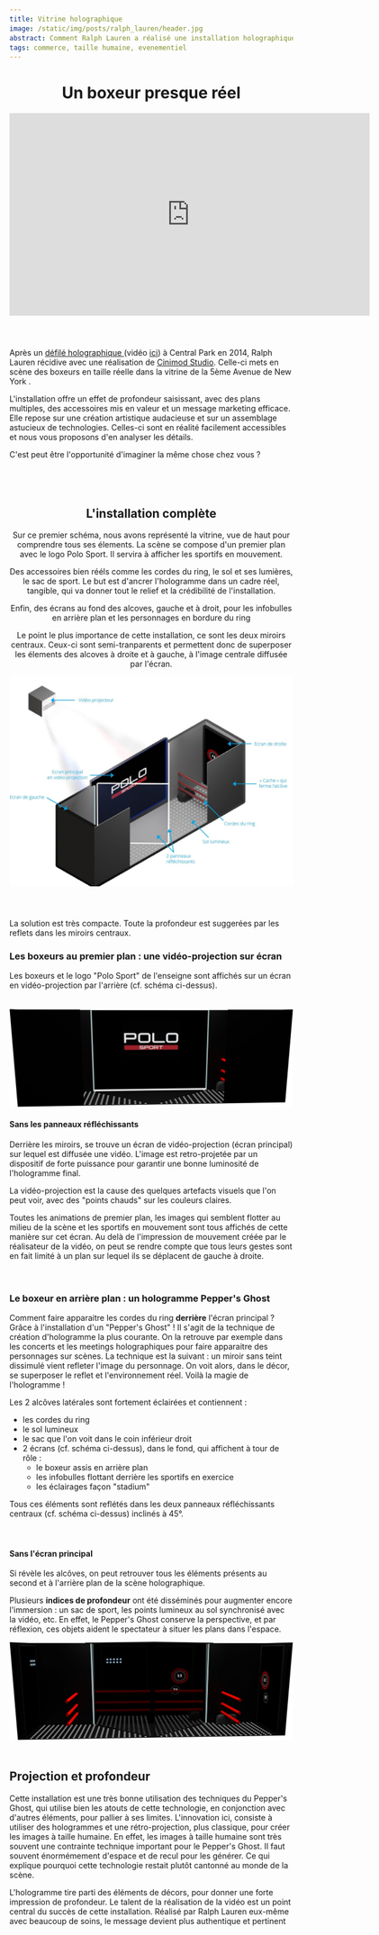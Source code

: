 ```yaml
---
title: Vitrine holographique
image: /static/img/posts/ralph_lauren/header.jpg
abstract: Comment Ralph Lauren a réalisé une installation holographique en vitrine
tags: commerce, taille humaine, evenementiel
---
```

<center>
<h1>Un boxeur presque réel</h1>
</center>

<div class="row">
  <div class="col-md-6">
    <div class="embed-responsive embed-responsive-16by9">
    <iframe src="https://player.vimeo.com/video/138104608?title=0&byline=0&portrait=0" width="640" height="360" frameborder="0" webkitallowfullscreen mozallowfullscreen allowfullscreen></iframe>
    </div>
  </div>
  <div class="col-md-6" style="padding-top: 40px">
    <p>
    Après un <a href="http://www.lexpress.fr/styles/mode/defiles-fashion-week/defiles/video-ralph-lauren-organise-un-defile-holographique-a-central-park_1574611.html" >
      défilé holographique
    </a> (vidéo <a href="https://www.youtube.com/watch?v=c3n8j2uWA8o">ici</a>) à Central Park en 2014, Ralph Lauren récidive avec une réalisation de <a href="http://cinimodstudio.com/portfolio/ralph-lauren-holographic-window-display/">Cinimod Studio</a>. Celle-ci mets en scène des boxeurs en taille réelle dans la vitrine de la 5ème Avenue de New York .
    </p>
    <p>
    L'installation offre un effet de profondeur saisissant, avec des plans multiples, des accessoires mis en valeur et un message marketing efficace. Elle repose sur une création artistique audacieuse et sur un assemblage astucieux de technologies. Celles-ci sont en réalité facilement accessibles et nous vous proposons d'en analyser les détails.
    </p>
    <p>C'est peut être l'opportunité d'imaginer la même chose chez vous ? </p>
  </div>
</div>



<div align="center" style="padding : 40px 0px 40px 0px">
<h2>L'installation complète</h2>

<p>Sur ce premier schéma, nous avons représenté la vitrine, vue de haut pour comprendre tous ses élements. La scène se compose d'un premier plan avec le logo Polo Sport. Il servira à afficher les sportifs en mouvement.
</p>
<p>Des accessoires bien rééls comme les cordes du ring, le sol et ses lumières, le sac de sport. Le but est d'ancrer l'hologramme dans un cadre réel, tangible, qui va donner tout le relief et la crédibilité de l'installation.
</p>
<p>
Enfin, des écrans au fond des alcoves,  gauche et à droit, pour les infobulles en arrière plan et les personnages en bordure du ring</p>
<p>Le point le plus importance de cette installation, ce sont les deux miroirs centraux. Ceux-ci sont semi-tranparents et permettent donc de superposer les élements des alcoves à droite et à gauche, à l'image centrale diffusée par l'écran.</p>

<img class="img-fluid;" style="width:800px" src="/static/img/posts/ralph_lauren/schema_ralphlauren.jpg" title="schema de l'installation" alt="représentation schématique de l'installation holographique en vitrine par Ralph Lauren sur la 5e Avenue à New York">
</div>
<p>La solution est très compacte. Toute la profondeur est suggerées par les reflets dans les miroirs centraux.</p>

### Les boxeurs au premier plan : une vidéo-projection sur écran

Les boxeurs et le logo "Polo Sport" de l'enseigne sont affichés sur un écran en vidéo-projection par l'arrière (cf. schéma ci-dessus).

<div class="row" style="padding:20px 0px 20px 0px">
  <div class="col-md-6">
  <img title="Vitrine sans miroirs" class="img-fluid" src="/static/img/posts/ralph_lauren/ralph_lauren_no_glass.jpg" alt="La vitrine holographique New Yorkaise Ralph Lauren sans ses miroirs réfléchissants">
  </div>
  <div class="col-md-6">
    <h4>Sans les panneaux réfléchissants</h4>
    <p>
    Derrière les miroirs, se trouve un écran de vidéo-projection (écran principal) sur lequel est diffusée une vidéo. L'image est retro-projetée par un dispositif de forte puissance pour garantir une bonne luminosité de l'hologramme final.
    </p>
    <p>
    La vidéo-projection est la cause des quelques artefacts visuels que l'on peut voir, avec des "points chauds" sur les couleurs claires.
    </p>
    <p>
    Toutes les animations de premier plan, les images qui semblent flotter au milieu de la scène et les sportifs en mouvement sont tous affichés de cette manière sur cet écran. Au delà de l'impression de mouvement créée par le réalisateur de la vidéo, on peut se rendre compte que tous leurs gestes sont en fait limité à un plan sur lequel ils se déplacent de gauche à droite.
    </p>
  </div>
</div>

### Le boxeur en arrière plan : un hologramme Pepper's Ghost

Comment faire apparaitre les cordes du ring **derrière** l'écran principal ? Grâce à l'installation d'un "Pepper's Ghost" ! Il s'agit de la technique de création d'hologramme la plus courante. On la retrouve par exemple dans les concerts et les meetings holographiques pour faire apparaitre des personnages sur scènes.
La technique est la suivant : un miroir sans teint dissimulé vient refleter l'image du personnage. On voit alors, dans le décor, se superposer le reflet et l'environnement réel. Voilà la magie de l'hologramme !

Les 2 alcôves latérales sont fortement éclairées et contiennent :

- les cordes du ring
- le sol lumineux
- le sac que l'on voit dans le coin inférieur droit
- 2 écrans (cf. schéma ci-dessus), dans le fond, qui affichent à tour de rôle :
  - le boxeur assis en  arrière plan
  - les infobulles flottant derrière les sportifs en exercice
  - les éclairages façon "stadium"

Tous ces éléments sont reflétés dans les deux panneaux réfléchissants centraux (cf. schéma ci-dessus) inclinés à 45°.

<div class="row" style="padding: 20px 0px 20px 0px">
  <div class="col-md-6">
    <h4>Sans l'écran principal</h4>
    <p>
    Si révèle les alcôves, on peut retrouver tous les éléments présents au second et à l'arrière plan de la scène holographique.
    </p>
    <p>
    Plusieurs <b>indices de profondeur</b> ont été disséminés pour augmenter encore l'immersion : un sac de sport, les points lumineux au sol synchronisé avec la vidéo, etc. En effet, le Pepper's Ghost conserve la perspective, et par réflexion, ces objets aident le spectateur à situer les plans dans l'espace.
    </p>
  </div>
  <div class="col-md-6">
    <img class="img-fluid" src="/static/img/posts/ralph_lauren/ralph_lauren_no_screen.jpg" title="Vitrine sans écran arrière" alt="La vitrine holographique de Ralph Lauren à New York, sans son écran arrière">
  </div>
</div>

<h2 style="center">Projection et profondeur</h2>

<p>Cette installation est une très bonne utilisation des techniques du Pepper's Ghost, qui utilise bien les atouts de cette technologie, en conjonction avec d'autres éléments, pour pallier à ses limites.
L'innovation ici, consiste à utiliser des hologrammes et une rétro-projection, plus classique, pour créer les images à taille humaine. En effet, les images à taille humaine sont très souvent une contrainte technique important pour le Pepper's Ghost. Il faut souvent énormémement d'espace et de recul pour les générer. Ce qui explique pourquoi cette technologie restait plutôt cantonné au monde de la scène.</p>
<p>L'hologramme tire parti des éléments de décors, pour donner une forte impression de profondeur. Le talent de la réalisation de la vidéo est un point central du succès de cette installation. Réalisé par Ralph Lauren eux-même avec beaucoup de soins, le message devient plus authentique et pertinent</p>


